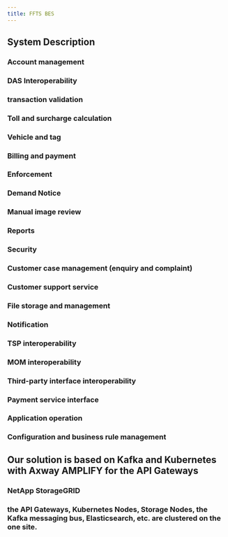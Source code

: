 ```yaml
---
title: FFTS BES
---
```


## System Description

### Account management
### DAS Interoperability
### transaction validation
### Toll and surcharge calculation
### Vehicle and tag
### Billing and payment
### Enforcement
### Demand Notice
### Manual image review
### Reports
### Security
### Customer case management (enquiry and complaint)
### Customer support service
### File storage and management
### Notification
### TSP interoperability
### MOM interoperability
### Third-party interface interoperability
### Payment service interface
### Application operation
### Configuration and business rule management
## Our solution is based on Kafka and Kubernetes with Axway AMPLIFY for the API Gateways
### NetApp StorageGRID
### the API Gateways, Kubernetes Nodes, Storage Nodes, the Kafka messaging bus, Elasticsearch, etc. are clustered on the one site.
